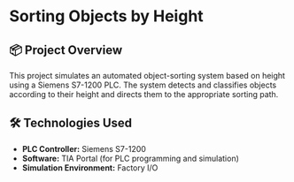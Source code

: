 # Sorting Objects by Height

## 📦 Project Overview
This project simulates an automated object-sorting system based on height using a Siemens S7-1200 PLC. The system detects and classifies objects according to their height and directs them to the appropriate sorting path.

## 🛠️ Technologies Used
- **PLC Controller:** Siemens S7-1200
- **Software:** TIA Portal (for PLC programming and simulation)
- **Simulation Environment:** Factory I/O

